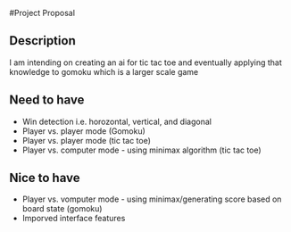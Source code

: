 #Project Proposal

## Description

I am intending on creating an ai for tic tac toe and eventually applying that knowledge to gomoku which is a larger scale game

## Need to have

- Win detection i.e. horozontal, vertical, and diagonal
- Player vs. player mode (Gomoku)
- Player vs. player mode (tic tac toe)
- Player vs. computer mode - using minimax algorithm (tic tac toe)

## Nice to have

- Player vs. vomputer mode - using minimax/generating score based on board state (gomoku)
- Imporved interface features
